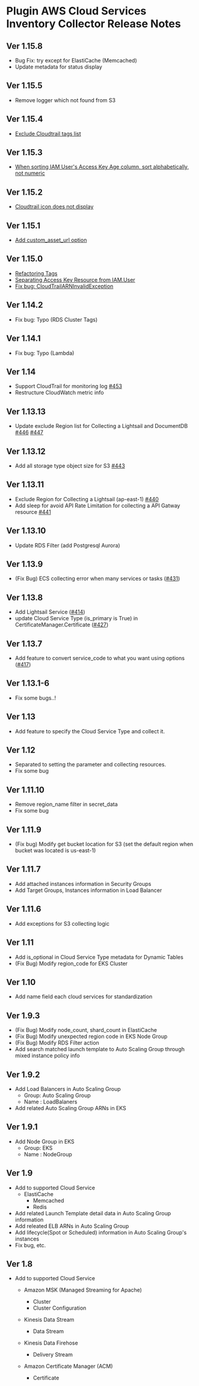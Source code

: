 # Plugin AWS Cloud Services Inventory Collector Release Notes

## Ver 1.15.8
* Bug Fix: try except for ElastiCache (Memcached)
* Update metadata for status display

## Ver 1.15.5
* Remove logger which not found from S3

## Ver 1.15.4
* [Exclude Cloudtrail tags list](https://github.com/cloudforet-io/plugin-aws-cloud-service-inven-collector/issues/40)

## Ver 1.15.3
* [When sorting IAM User's Access Key Age column, sort alphabetically, not numeric](https://github.com/cloudforet-io/plugin-aws-cloud-service-inven-collector/issues/18)

## Ver 1.15.2
* [Cloudtrail icon does not display](https://github.com/cloudforet-io/plugin-aws-cloud-service-inven-collector/issues/23)

## Ver 1.15.1
* [Add custom_asset_url option](https://github.com/cloudforet-io/plugin-aws-cloud-service-inven-collector/pull/21)

## Ver 1.15.0
* [Refactoring Tags](https://github.com/cloudforet-io/plugin-aws-cloud-service-inven-collector/issues/7)
* [Separating Access Key Resource from IAM.User](https://github.com/cloudforet-io/plugin-aws-cloud-service-inven-collector/issues/12)
* [Fix bug: CloudTrailARNInvalidException](https://github.com/cloudforet-io/plugin-aws-cloud-service-inven-collector/issues/11)

## Ver 1.14.2
* Fix bug: Typo (RDS Cluster Tags)

## Ver 1.14.1
* Fix bug: Typo (Lambda)

## Ver 1.14
* Support CloudTrail for monitoring log [#453](https://github.com/cloudforet-io/plugin-aws-cloud-service-inven-collector/issues/453) 
* Restructure CloudWatch metric info 

## Ver 1.13.13
* Update exclude Region list for Collecting a Lightsail and DocumentDB [#446](https://github.com/cloudforet-io/plugin-aws-cloud-service-inven-collector/issues/446) [#447](https://github.com/cloudforet-io/plugin-aws-cloud-service-inven-collector/issues/447)

## Ver 1.13.12
* Add all storage type object size for S3  [#443](https://github.com/cloudforet-io/plugin-aws-cloud-service-inven-collector/issues/443)

## Ver 1.13.11
* Exclude Region for Collecting a Lightsail (ap-east-1) [#440](https://github.com/cloudforet-io/plugin-aws-cloud-service-inven-collector/issues/440)
* Add sleep for avoid API Rate Limitation for collecting a API Gatway resource [#441](https://github.com/cloudforet-io/plugin-aws-cloud-service-inven-collector/issues/441)

## Ver 1.13.10
* Update RDS Filter (add Postgresql Aurora)

## Ver 1.13.9
* (Fix Bug) ECS collecting error when many services or tasks ([#431](https://github.com/cloudforet-io/plugin-aws-cloud-service-inven-collector/issues/431))

## Ver 1.13.8
* Add Lightsail Service ([#414](https://github.com/cloudforet-io/plugin-aws-cloud-service-inven-collector/issues/414))
* update Cloud Service Type (is_primary is True) in CertificateManager.Certificate ([#427](https://github.com/cloudforet-io/plugin-aws-cloud-service-inven-collector/issues/427))

## Ver 1.13.7
* Add feature to convert service_code to what you want using options ([#417](https://github.com/cloudforet-io/plugin-aws-cloud-service-inven-collector/issues/417))

## Ver 1.13.1-6
* Fix some bugs..!

## Ver 1.13
* Add feature to specify the Cloud Service Type and collect it.

## Ver 1.12
* Separated to setting the parameter and collecting resources.
* Fix some bug

## Ver 1.11.10
* Remove region_name filter in secret_data
* Fix some bug

## Ver 1.11.9
* (Fix bug) Modify get bucket location for S3 (set the default region when bucket was located is us-east-1)

## Ver 1.11.7
* Add attached instances information in Security Groups
* Add Target Groups, Instances information in Load Balancer

## Ver 1.11.6
* Add exceptions for S3 collecting logic

## Ver 1.11
* Add is_optional in Cloud Service Type metadata for Dynamic Tables
* (Fix Bug) Modify region_code for EKS Cluster

## Ver 1.10
* Add name field each cloud services for standardization


## Ver 1.9.3
* (Fix Bug) Modify node_count, shard_count in ElastiCache
* (Fix Bug) Modify unexpected region code in EKS Node Group
* (Fix Bug) Modify RDS Filter action
* Add search matched launch template to Auto Scaling Group through mixed instance policy info

## Ver 1.9.2
* Add Load Balancers in Auto Scaling Group
    * Group: Auto Scaling Group
    * Name : LoadBalaners
* Add related Auto Scaling Group ARNs in EKS

## Ver 1.9.1
* Add Node Group in EKS
    * Group: EKS
    * Name : NodeGroup

## Ver 1.9
* Add to supported Cloud Service
    * ElastiCache
        * Memcached
        * Redis
* Add related Launch Template detail data in Auto Scaling Group information
* Add releated ELB ARNs in Auto Scaling Group
* Add lifecycle(Spot or Scheduled) information in Auto Scaling Group's instances
* Fix bug, etc.

## Ver 1.8
* Add to supported Cloud Service
    * Amazon MSK (Managed Streaming for Apache)
        * Cluster
        * Cluster Configuration

    * Kinesis Data Stream
        * Data Stream

    * Kinesis Data Firehose
        * Delivery Stream

    * Amazon Certificate Manager (ACM)
        * Certificate
    

